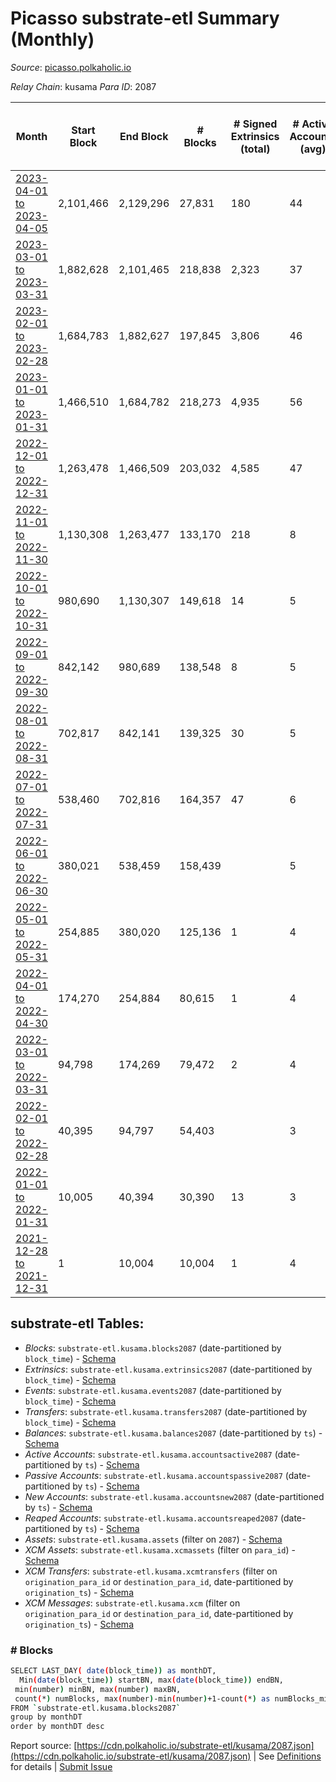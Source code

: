 # Picasso substrate-etl Summary (Monthly)

_Source_: [picasso.polkaholic.io](https://picasso.polkaholic.io)

*Relay Chain*: kusama
*Para ID*: 2087



| Month | Start Block | End Block | # Blocks | # Signed Extrinsics (total) | # Active Accounts (avg) | # Addresses with Balances (max) | Issues |
| ----- | ----------- | --------- | -------- | --------------------------- | ----------------------- | ------------------------------- | ------ |
| [2023-04-01 to 2023-04-05](/kusama/2087-picasso/2023-04-30.md) | 2,101,466 | 2,129,296 | 27,831 | 180 | 44 | 2,842 | -   |   
| [2023-03-01 to 2023-03-31](/kusama/2087-picasso/2023-03-31.md) | 1,882,628 | 2,101,465 | 218,838 | 2,323 | 37 | 2,828 | -   |   
| [2023-02-01 to 2023-02-28](/kusama/2087-picasso/2023-02-28.md) | 1,684,783 | 1,882,627 | 197,845 | 3,806 | 46 | 2,650 | -   |   
| [2023-01-01 to 2023-01-31](/kusama/2087-picasso/2023-01-31.md) | 1,466,510 | 1,684,782 | 218,273 | 4,935 | 56 | 2,417 | -   |   
| [2022-12-01 to 2022-12-31](/kusama/2087-picasso/2022-12-31.md) | 1,263,478 | 1,466,509 | 203,032 | 4,585 | 47 | 1,938 | -   |   
| [2022-11-01 to 2022-11-30](/kusama/2087-picasso/2022-11-30.md) | 1,130,308 | 1,263,477 | 133,170 | 218 | 8 | 1,063 | -   |   
| [2022-10-01 to 2022-10-31](/kusama/2087-picasso/2022-10-31.md) | 980,690 | 1,130,307 | 149,618 | 14 | 5 | 16 | -   |   
| [2022-09-01 to 2022-09-30](/kusama/2087-picasso/2022-09-30.md) | 842,142 | 980,689 | 138,548 | 8 | 5 | 15 | -   |   
| [2022-08-01 to 2022-08-31](/kusama/2087-picasso/2022-08-31.md) | 702,817 | 842,141 | 139,325 | 30 | 5 | 15 | -   |   
| [2022-07-01 to 2022-07-31](/kusama/2087-picasso/2022-07-31.md) | 538,460 | 702,816 | 164,357 | 47 | 6 | 14 | -   |   
| [2022-06-01 to 2022-06-30](/kusama/2087-picasso/2022-06-30.md) | 380,021 | 538,459 | 158,439 |  | 5 | 4 | -   |   
| [2022-05-01 to 2022-05-31](/kusama/2087-picasso/2022-05-31.md) | 254,885 | 380,020 | 125,136 | 1 | 4 | 4 | -   |   
| [2022-04-01 to 2022-04-30](/kusama/2087-picasso/2022-04-30.md) | 174,270 | 254,884 | 80,615 | 1 | 4 | 4 | -   |   
| [2022-03-01 to 2022-03-31](/kusama/2087-picasso/2022-03-31.md) | 94,798 | 174,269 | 79,472 | 2 | 4 | 4 | -   |   
| [2022-02-01 to 2022-02-28](/kusama/2087-picasso/2022-02-28.md) | 40,395 | 94,797 | 54,403 |  | 3 | 4 | -   |   
| [2022-01-01 to 2022-01-31](/kusama/2087-picasso/2022-01-31.md) | 10,005 | 40,394 | 30,390 | 13 | 3 | 4 | -   |   
| [2021-12-28 to 2021-12-31](/kusama/2087-picasso/2021-12-31.md) | 1 | 10,004 | 10,004 | 1 | 4 | 2 | -   |   

## substrate-etl Tables:

* _Blocks_: `substrate-etl.kusama.blocks2087` (date-partitioned by `block_time`) - [Schema](/schema/balances.json)
* _Extrinsics_: `substrate-etl.kusama.extrinsics2087` (date-partitioned by `block_time`) - [Schema](/schema/extrinsics.json)
* _Events_: `substrate-etl.kusama.events2087` (date-partitioned by `block_time`) - [Schema](/schema/events.json)
* _Transfers_: `substrate-etl.kusama.transfers2087` (date-partitioned by `block_time`) - [Schema](/schema/transfers.json)
* _Balances_: `substrate-etl.kusama.balances2087` (date-partitioned by `ts`) - [Schema](/schema/balances.json)
* _Active Accounts_: `substrate-etl.kusama.accountsactive2087` (date-partitioned by `ts`) - [Schema](/schema/accountsactive.json)
* _Passive Accounts_: `substrate-etl.kusama.accountspassive2087` (date-partitioned by `ts`) - [Schema](/schema/accountspassive.json)
* _New Accounts_: `substrate-etl.kusama.accountsnew2087` (date-partitioned by `ts`) - [Schema](/schema/accountsnew.json)
* _Reaped Accounts_: `substrate-etl.kusama.accountsreaped2087` (date-partitioned by `ts`) - [Schema](/schema/accountsreaped.json)
* _Assets_: `substrate-etl.kusama.assets` (filter on `2087`) - [Schema](/schema/assets.json)
* _XCM Assets_: `substrate-etl.kusama.xcmassets` (filter on `para_id`) - [Schema](/schema/xcmassets.json)
* _XCM Transfers_: `substrate-etl.kusama.xcmtransfers` (filter on `origination_para_id` or `destination_para_id`, date-partitioned by `origination_ts`) - [Schema](/schema/xcmtransfers.json)
* _XCM Messages_: `substrate-etl.kusama.xcm` (filter on `origination_para_id` or `destination_para_id`, date-partitioned by `origination_ts`) - [Schema](/schema/xcm.json)

### # Blocks
```bash
SELECT LAST_DAY( date(block_time)) as monthDT,
  Min(date(block_time)) startBN, max(date(block_time)) endBN, 
 min(number) minBN, max(number) maxBN, 
 count(*) numBlocks, max(number)-min(number)+1-count(*) as numBlocks_missing 
FROM `substrate-etl.kusama.blocks2087` 
group by monthDT 
order by monthDT desc
```


Report source: [https://cdn.polkaholic.io/substrate-etl/kusama/2087.json](https://cdn.polkaholic.io/substrate-etl/kusama/2087.json) | See [Definitions](/DEFINITIONS.md) for details | [Submit Issue](https://github.com/colorfulnotion/substrate-etl/issues)
